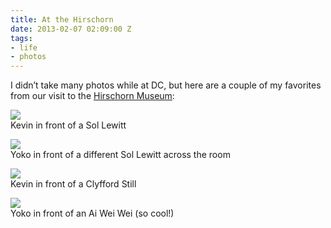```yaml
---
title: At the Hirschorn
date: 2013-02-07 02:09:00 Z
tags:
- life
- photos
---
```


I didn’t take many photos while at DC, but here are a couple of my favorites from our visit to the [Hirschorn Museum](http://hirschorn.si.edu):

![](https://dl.dropbox.com/u/28312/Yoko.is%20Assets/Images/2013-0205-dc-sol-kevin.jpg)  
Kevin in front of a Sol Lewitt

![](https://dl.dropbox.com/u/28312/Yoko.is%20Assets/Images/2013-0205-dc-sol-yoko.jpg)  
Yoko in front of a different Sol Lewitt across the room

![](https://dl.dropbox.com/u/28312/Yoko.is%20Assets/Images/2013-0205-dc-hirschorn-kevin.jpg)  
Kevin in front of a Clyfford Still

![](https://dl.dropbox.com/u/28312/Yoko.is%20Assets/Images/2013-0205-dc-hirschorn-yoko.jpg)  
Yoko in front of an Ai Wei Wei (so cool!)
